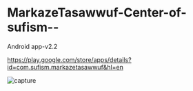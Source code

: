 # MarkazeTasawwuf-Center-of-sufism--
Android app-v2.2

https://play.google.com/store/apps/details?id=com.sufism.markazetasawwuf&hl=en

![capture](https://cloud.githubusercontent.com/assets/13538306/24197183/aad7af0a-0f26-11e7-97ef-99287db3bf63.PNG)
